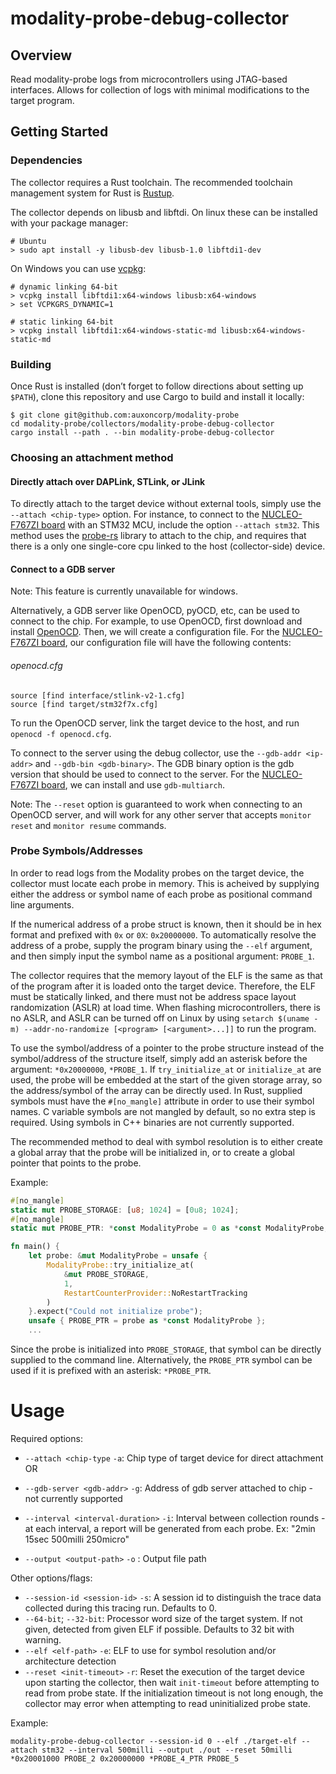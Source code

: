 # modality-probe-debug-collector

## Overview
Read modality-probe logs from microcontrollers using JTAG-based interfaces. Allows for collection of logs with minimal modifications to the target program.

## Getting Started
### Dependencies
The collector requires a Rust toolchain. The recommended toolchain
  management system for Rust is [Rustup](https://rustup.sh).

The collector depends on libusb and libftdi. 
On linux these can be installed with your package manager:
```
# Ubuntu
> sudo apt install -y libusb-dev libusb-1.0 libftdi1-dev
```

On Windows you can use [vcpkg](https://github.com/microsoft/vcpkg#quick-start-windows):

```
# dynamic linking 64-bit
> vcpkg install libftdi1:x64-windows libusb:x64-windows
> set VCPKGRS_DYNAMIC=1

# static linking 64-bit
> vcpkg install libftdi1:x64-windows-static-md libusb:x64-windows-static-md
```

### Building
Once Rust is installed (don’t forget to follow directions about
setting up `$PATH`), clone this repository and use Cargo to build and install 
it locally:

```
$ git clone git@github.com:auxoncorp/modality-probe
cd modality-probe/collectors/modality-probe-debug-collector
cargo install --path . --bin modality-probe-debug-collector
```

### Choosing an attachment method

#### Directly attach over DAPLink, STLink, or JLink

To directly attach to the target device without external tools, simply use the `--attach <chip-type>` option. 
For instance, to connect to the [NUCLEO-F767ZI board](https://www.st.com/en/evaluation-tools/nucleo-f767zi.html) 
with an STM32 MCU, include the option `--attach stm32`. This method uses the 
[probe-rs](https://github.com/probe-rs/probe-rs) library to attach to the chip, and requires that there is a only 
one single-core cpu linked to the host (collector-side) device.

#### Connect to a GDB server

Note: This feature is currently unavailable for windows.

Alternatively, a GDB server like OpenOCD, pyOCD, etc, can be used to connect to the chip.
For example, to use OpenOCD, first download and install [OpenOCD](http://openocd.org/). Then,
we will create a configuration file. For the [NUCLEO-F767ZI board](https://www.st.com/en/evaluation-tools/nucleo-f767zi.html), our configuration file will have the following contents:

###### openocd.cfg
```
source [find interface/stlink-v2-1.cfg]
source [find target/stm32f7x.cfg]
```

To run the OpenOCD server, link the target device to the host, and run `openocd -f openocd.cfg`.

To connect to the server using the debug collector, use the `--gdb-addr <ip-addr>` and `--gdb-bin <gdb-binary>`. The GDB binary option is the gdb version that should be used to connect to the server. For the [NUCLEO-F767ZI board](https://www.st.com/en/evaluation-tools/nucleo-f767zi.html), we can install and use `gdb-multiarch`.

Note: The `--reset` option is guaranteed to work when connecting to an OpenOCD server, and will work for any other server that accepts `monitor reset` and `monitor resume` commands. 

### Probe Symbols/Addresses

In order to read logs from the Modality probes on the target device, the collector must locate each probe in memory.
This is acheived by supplying either the address or symbol name of each probe as positional command line arguments.

If the numerical address of a probe struct is known, then it should be in hex format and prefixed with `0x` or `0X`: `0x20000000`.
To automatically resolve the address of a probe, supply the program binary using the `--elf` argument, and then simply
input the symbol name as a positional argument: `PROBE_1`. 

The collector requires that the memory layout of the ELF is the same as that of the program after it is loaded onto the target device.
Therefore, the ELF must be statically linked, and there must not be address space layout randomization (ASLR) at load time.
When flashing microcontrollers, there is no ASLR, and ASLR can be turned off on Linux by using 
`setarch $(uname -m) --addr-no-randomize [<program> [<argument>...]]` to run the program.

To use the symbol/address of a pointer to the probe structure instead of the symbol/address of the structure itself, simply add an
asterisk before the argument: `*0x20000000`, `*PROBE_1`. If `try_initialize_at` or `initialize_at` are used, the probe 
will be embedded at the start of the given storage array, so the address/symbol of the array can be directly used. 
In Rust, supplied symbols must have the `#[no_mangle]` attribute in order to use their
symbol names. C variable symbols are not mangled by default, so no extra step is required.
Using symbols in C++ binaries are not currently supported.

The recommended method to deal with symbol resolution is to either create a global array that the probe will be initialized
in, or to create a global pointer that points to the probe.

Example:

```rust
#[no_mangle]
static mut PROBE_STORAGE: [u8; 1024] = [0u8; 1024];
#[no_mangle]
static mut PROBE_PTR: *const ModalityProbe = 0 as *const ModalityProbe;

fn main() {
    let probe: &mut ModalityProbe = unsafe { 
        ModalityProbe::try_initialize_at(
            &mut PROBE_STORAGE, 
            1, 
            RestartCounterProvider::NoRestartTracking
        ) 
    }.expect("Could not initialize probe");
    unsafe { PROBE_PTR = probe as *const ModalityProbe };
    ...
```

Since the probe is initialized into `PROBE_STORAGE`, that symbol can be directly supplied to the command line.
Alternatively, the `PROBE_PTR` symbol can be used if it is prefixed with an asterisk: `*PROBE_PTR`.

# Usage

Required options:
- `--attach <chip-type` `-a`: Chip type of target device for direct attachment
OR
- `--gdb-server <gdb-addr>` `-g`: Address of gdb server attached to chip - not currently supported

- `--interval <interval-duration>` `-i`: Interval between collection rounds - at each interval, a report will be generated from each probe. Ex: "2min 15sec 500milli 250micro"
- `--output <output-path>` `-o` : Output file path

Other options/flags:
- `--session-id <session-id>` `-s`: A session id to distinguish the trace data collected during this tracing run. Defaults to 0.
- `--64-bit`; `--32-bit`: Processor word size of the target system. If not given, detected from given ELF if possible. Defaults to 32 bit with warning.
- `--elf <elf-path>` `-e`: ELF to use for symbol resolution and/or architecture detection
- `--reset <init-timeout>` `-r`: Reset the execution of the target device upon starting the collector, then wait 
  `init-timeout` before attempting to read from probe state. If the initialization timeout is not long enough,
  the collector may error when attempting to read uninitialized probe state.

Example:

`modality-probe-debug-collector --session-id 0 --elf ./target-elf --attach stm32 --interval 500milli --output ./out --reset 50milli *0x20001000 PROBE_2 0x20000000 *PROBE_4_PTR PROBE_5`
